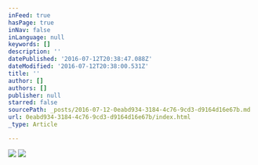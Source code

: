 ```yaml
---
inFeed: true
hasPage: true
inNav: false
inLanguage: null
keywords: []
description: ''
datePublished: '2016-07-12T20:38:47.088Z'
dateModified: '2016-07-12T20:38:00.531Z'
title: ''
author: []
authors: []
publisher: null
starred: false
sourcePath: _posts/2016-07-12-0eabd934-3184-4c76-9cd3-d9164d16e67b.md
url: 0eabd934-3184-4c76-9cd3-d9164d16e67b/index.html
_type: Article

---
```

![](https://the-grid-user-content.s3-us-west-2.amazonaws.com/dc82f600-e331-49e4-9d84-f29acec89894.jpg)
![](https://the-grid-user-content.s3-us-west-2.amazonaws.com/0e87d9b7-4cbc-4a35-8ea8-42e8db9a4d1b.jpg)